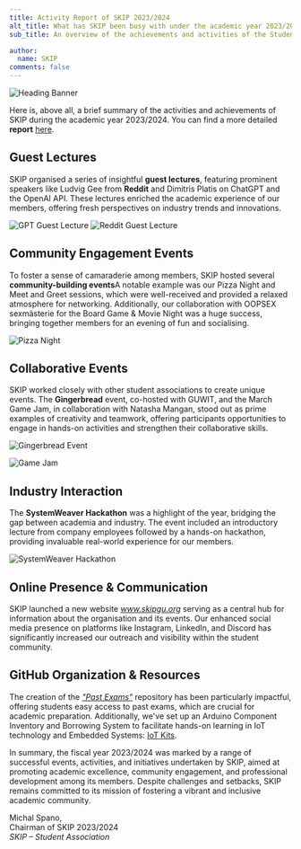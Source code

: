```yaml
---
title: Activity Report of SKIP 2023/2024
alt_title: What has SKIP been busy with under the academic year 2023/2024?
sub_title: An overview of the achievements and activities of the Student Association.

author:
  name: SKIP
comments: false
---
```


![Heading Banner](/assets/posts/activity-report-2023-2024/banner.png)

Here is, above all, a brief summary of the activities and achievements of SKIP
during the academic year 2023/2024. You can find a more detailed **report**
[here](/assets/posts/activity-report-2023-2024/report.pdf).

## Guest Lectures

SKIP organised a series of insightful **guest lectures**, featuring prominent
speakers like Ludvig Gee from **Reddit** and Dimitris Platis on ChatGPT and the
OpenAI API. These lectures enriched the academic experience of our members,
offering fresh perspectives on industry trends and innovations.

![GPT Guest Lecture](/assets/posts/activity-report-2023-2024/GPT_collage_poster.webp)
![Reddit Guest Lecture](/assets/posts/activity-report-2023-2024/reddit-guest-lecture.webp)

## Community Engagement Events

To foster a sense of camaraderie among members, SKIP hosted several
**community-building events**A notable example was our Pizza Night and Meet and
Greet sessions, which were well-received and provided a relaxed atmosphere for
networking. Additionally, our collaboration with OOPSEX sexmästerie for the
Board Game & Movie Night was a huge success, bringing together members for an
evening of fun and socialising.

![Pizza Night](/assets/posts/activity-report-2023-2024/pizza-night.webp)

## Collaborative Events

SKIP worked closely with other student associations to create unique events.
The **Gingerbread** event, co-hosted with GUWIT, and the March Game Jam, in
collaboration with Natasha Mangan, stood out as prime examples of creativity
and teamwork, offering participants opportunities to engage in hands-on
activities and strengthen their collaborative skills.

![Gingerbread Event](/assets/posts/activity-report-2023-2024/gingerbread-event.webp)

![Game Jam](/assets/posts/activity-report-2023-2024/game-jam.webp)

## Industry Interaction

The **SystemWeaver Hackathon** was a highlight of the year, bridging the gap
between academia and industry. The event included an introductory lecture from
company employees followed by a hands-on hackathon, providing invaluable
real-world experience for our members.

![SystemWeaver Hackathon](/assets/posts/activity-report-2023-2024/systemweaver-hackathon.webp)

## Online Presence & Communication

SKIP launched a new website *www.skipgu.org* serving as a central hub for
information about the organisation and its events. Our enhanced social media
presence on platforms like Instagram, LinkedIn, and Discord has significantly
increased our outreach and visibility within the student community.

## GitHub Organization & Resources

The creation of the [*"Past Exams"*](https://githubom/skipgu/past-exams)
repository has been particularly impactful, offering students easy access to
past exams, which are crucial for academic preparation. Additionally, we've set
up an Arduino Component Inventory and Borrowing System to facilitate hands-on
learning in IoT technology and Embedded Systems: [IoT Kits](https://skipgurg/skip-iot-kit/).

In summary, the fiscal year 2023/2024 was marked by a range of successful
events, activities, and initiatives undertaken by SKIP, aimed at promoting
academic excellence, community engagement, and professional development among
its members. Despite challenges and setbacks, SKIP remains committed to its
mission of fostering a vibrant and inclusive academic community.

Michal Spano,<br>
Chairman of SKIP 2023/2024<br>
*SKIP – Student Association*
